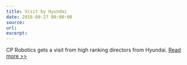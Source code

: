 ```yaml
---
title: Visit by Hyundai
date: 2016-09-27 00:00:00
source:
url:
excerpt:
---
```



CP Robotics gets a visit from high ranking directors from Hyundai. [Read more &gt;&gt;](https://www.linkedin.com/hp/update/urn%3Ali%3Aactivity%3A6186467295657762816?pathWildcard=urn%3Ali%3Aactivity%3A6186467295657762816&amp;actorCompanyId=10219648&amp;trk=cp-notifications-click-on-like)